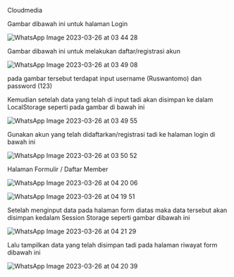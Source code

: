 Cloudmedia

Gambar dibawah ini untuk halaman Login

![WhatsApp Image 2023-03-26 at 03 44 28](https://user-images.githubusercontent.com/103126195/227741615-1d9b5826-b5e9-4634-99a9-0909dc7498fd.jpeg)

Gambar dibawah ini untuk melakukan daftar/registrasi akun

![WhatsApp Image 2023-03-26 at 03 49 08](https://user-images.githubusercontent.com/103126195/227741741-84961abd-d4cc-4355-8875-57c19aad6235.jpeg)

pada gambar tersebut terdapat input username (Ruswantomo) dan password (123)

Kemudian setelah data yang telah di input tadi akan disimpan ke dalam LocalStorage seperti pada gambar di bawah ini

![WhatsApp Image 2023-03-26 at 03 49 55](https://user-images.githubusercontent.com/103126195/227741885-e73e0177-f378-40d4-be72-138a16cfb44d.jpeg)

Gunakan akun yang telah didaftarkan/registrasi tadi ke halaman login di bawah ini

![WhatsApp Image 2023-03-26 at 03 50 52](https://user-images.githubusercontent.com/103126195/227741967-8deeb2cb-40d9-4c7e-8992-31dbfe9e6ce1.jpeg)

Halaman Formulir / Daftar Member 

![WhatsApp Image 2023-03-26 at 04 20 06](https://user-images.githubusercontent.com/103126195/227742294-53bb78a1-2106-41c6-8e86-e466e8db1605.jpeg)

![WhatsApp Image 2023-03-26 at 04 19 51](https://user-images.githubusercontent.com/103126195/227742060-1d9abb10-f3ea-4c13-b079-c49de3502223.jpeg)

Setelah menginput data pada halaman form diatas maka data tersebut akan disimpan kedalam Session Storage seperti gambar dibawah ini

![WhatsApp Image 2023-03-26 at 04 21 29](https://user-images.githubusercontent.com/103126195/227742108-e81aae31-f0dd-4ff2-8234-a3f466755c45.jpeg)

Lalu tampilkan data yang telah disimpan tadi pada halaman riwayat form dibawah ini 

![WhatsApp Image 2023-03-26 at 04 20 39](https://user-images.githubusercontent.com/103126195/227742176-696e8687-2851-4a70-a22b-440e035055fa.jpeg)
